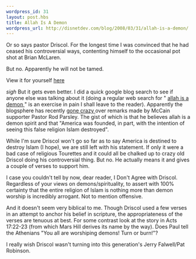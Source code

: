 ```yaml
--- 
wordpress_id: 31
layout: post.hbs
title: Allah Is A Demon
wordpress_url: http://disnetdev.com/blog/2008/03/31/allah-is-a-demon/
---
```

Or so says pastor Driscol. For the longest time I was convinced that he had ceased his controversial ways, contenting himself to the occasional pot shot at Brian McLaren.


But no. Apparently he will not be tamed.

View it for yourself 
<a href="http://www.marshillchurch.org/sermonseries/doctrine/week_01.aspx">
here
</a>

*sigh* But it gets even better. I did a quick google blog search to see if anyone else was talking about it (doing a regular web search for 
"
<a href="http://www.google.com/search?q=allah+is+a+demon">
allah is a demon
</a>
" is an exercise in pain I shall leave to the reader). Apparently the blogsphere has recently 
<a href="http://thefungus.wordpress.com/2008/03/31/us-election-diary-religious-right/">
gone
</a> 
<a href="http://wmmbb.wordpress.com/2008/03/31/preachers-and-pulpits/">
crazy
</a> 
over remarks made by McCain supporter Pastor Rod Parsley. The gist of which is that he believes allah is a demon spirit and that "America was founded, in part, with the intention of seeing this false religion Islam destroyed".

While I'm sure Driscol won't go so far as to say America is destined to destroy Islam (I hope), we are still left with his statement. If only it were a bad case of religious Tourettes and it could all be chalked up to crazy old Driscol doing his controversial thing. But no. He actually means it and gives a couple of verses to support him.

I case you couldn't tell by now, dear reader, I Don't Agree with Driscol. Regardless of your views on demons/spirituality, to assert with 100% certainty that the entire religion of Islam is nothing more than demon worship is incredibly arrogant. Not to mention offensive.

And it doesn't seem very biblical to me. Though Driscol used a few verses in an attempt to anchor his belief in scripture, the appropriateness of the verses are tenuous at best. For some contrast look at the story in Acts 17:22-23 (from which Mars Hill derives its name by the way). Does Paul tell the Athenians "You all are worshiping demons! Turn or burn!"?

I really wish Driscol wasn't turning into this generation's Jerry Falwell/Pat Robinson.
